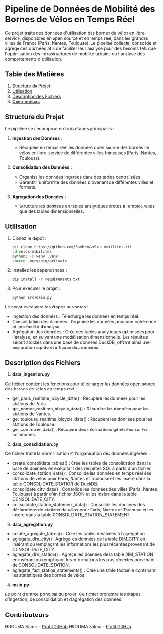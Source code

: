 # Pipeline de Données de Mobilité des Bornes de Vélos en Temps Réel

Ce projet traite des données d'utilisation des bornes de vélos en libre-service, disponibles en open source et en temps réel, dans les grandes villes de France (Paris, Nantes, Toulouse). Le pipeline collecte, consolide et agrège ces données afin de faciliter leur analyse pour des besoins tels que l'optimisation des infrastructures de mobilité urbaine ou l'analyse des comportements d'utilisation.

## Table des Matières

1. [Structure du Projet](#structure-du-projet)
2. [Utilisation](#utilisation)
3. [Description des Fichiers](#description-des-fichiers)
4. [Contributeurs](#contributeurs)

## Structure du Projet

Le pipeline se décompose en trois étapes principales :

1. **Ingestion des Données** :
   - Récupère en temps réel les données open source des bornes de vélos en libre-service de différentes villes françaises (Paris, Nantes, Toulouse).
   
2. **Consolidation des Données** :
   - Organise les données ingérées dans des tables centralisées.
   - Garantit l'uniformité des données provenant de différentes villes et formats.
   
3. **Agrégation des Données** :
   - Structure les données en tables analytiques prêtes à l’emploi, telles que des tables dimensionnelles.

## Utilisation

1. Clonez le dépôt :
   ```bash
   git clone https://github.com/SamHrm/velos-mobilites.git 
   cd velos-mobilites
   python3 -m venv .venv
   source .venv/bin/activate

2. Installez les dépendances :
    ```bash
    pip install -r requirements.txt

3. Pour exécuter le projet :
   ```bash
   python src/main.py


Le script exécutera les étapes suivantes :

- Ingestion des données : Télécharge les données en temps réel.
- Consolidation des données : Organise les données pour une cohérence et une facilité d’analyse.
- Agrégation des données : Crée des tables analytiques optimisées pour l'analyse, en suivant une modélisation dimensionnelle. Les résultats seront stockés dans une base de données DuckDB, offrant ainsi une exploration rapide et efficace des données.

## Description des Fichiers

1. **data_ingestion.py**

Ce fichier contient les fonctions pour télécharger les données open source des bornes de vélos en temps réel :
- get_paris_realtime_bicycle_data() : Récupère les données pour les stations de Paris.
- get_nantes_realtime_bicycle_data() : Récupère les données pour les stations de Nantes.
- get_toulouse_realtime_bicycle_data() : Récupère les données pour les stations de Toulouse.
- get_commune_data() : Récupère des informations générales sur les communes.

2. **data_consolidation.py**

Ce fichier traite la normalisation et l’organisation des données ingérées :

- create_consolidate_tables() : Crée les tables de consolidation dans la base de données en exécutant des requêtes SQL à partir d'un fichier.
- consolidate_station_data() : Consolide les données en temps réel des stations de vélos pour Paris, Nantes et Toulouse et les insère dans la table CONSOLIDATE_STATION de DuckDB.
- consolidate_city_data() : Consolide les données des villes (Paris, Nantes, Toulouse) à partir d'un fichier JSON et les insère dans la table CONSOLIDATE_CITY.
- consolidate_station_statement_data() : Consolide les données des déclarations de stations de vélos pour Paris, Nantes et Toulouse et les insère dans la table CONSOLIDATE_STATION_STATEMENT.

3. **data_agregation.py**

- create_agregate_tables() : Crée les tables destinées à l’agrégation.
- agregate_dim_city() : Agrège les données de la table DIM_CITY en insérant ou remplaçant les informations les plus récentes provenant de CONSOLIDATE_CITY.
- agregate_dim_station() : Agrège les données de la table DIM_STATION en insérant ou remplaçant les informations les plus récentes provenant de CONSOLIDATE_STATION.
- agregate_fact_station_statements() : Crée une table factuelle contenant les statistiques des bornes de vélos.

4. **main.py**

Le point d’entrée principal du projet. Ce fichier orchestre les étapes d’ingestion, de consolidation et d’agrégation des données.

## Contributeurs

HROUMA Samia - [Profil GitHub](https://github.com/SamHrm)
HROUMA Salma - [Profil GitHub](https://github.com/Artemisal)
